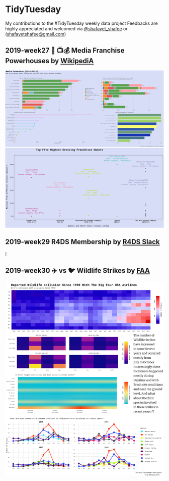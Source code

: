 # TidyTuesday
My contributions to the #TidyTuesday weekly data project
Feedbacks are highly appreciated and welcomed via [@shafayet_shafee](https://twitter.com/shafayet_shafee) or (shafayetshafee@gmail.com)

## 2019-week27 :movie_camera: :tv::moneybag: Media Franchise Powerhouses by [WikipediA](https://en.wikipedia.org/wiki/List_of_highest-grossing_media_franchises)
![](https://github.com/shafayetShafee/TidyTuesday/blob/readme_edit/Plots/Media-franchise.png)
![](https://github.com/shafayetShafee/TidyTuesday/blob/master/Plots/media-point.png)
## 2019-week29 R4DS Membership by [R4DS Slack](https://join.slack.com/t/rfordatascience/shared_invite/enQtMzA1Nzk1MjIzNDczLTY0OTVlMzM3ZTU5ZjA3NWE5ZDkxOGVmNjRjODQ2YmRjMzg4NWQxMDAxZTcwNzViZTczOThiNzBhYWJhZDM2ZTU)
!
## 2019-week30 :airplane: vs :bird: Wildlife Strikes by [FAA](https://wildlife.faa.gov/)
![](https://github.com/shafayetShafee/TidyTuesday/blob/master/Plots/wildlife_strikes-01.png)
